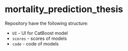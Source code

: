# mortality_prediction_thesis

Repository have the following structure: 

- `UI` - UI for CatBoost model
- `scores` - scores of models
- `code` - code of models
